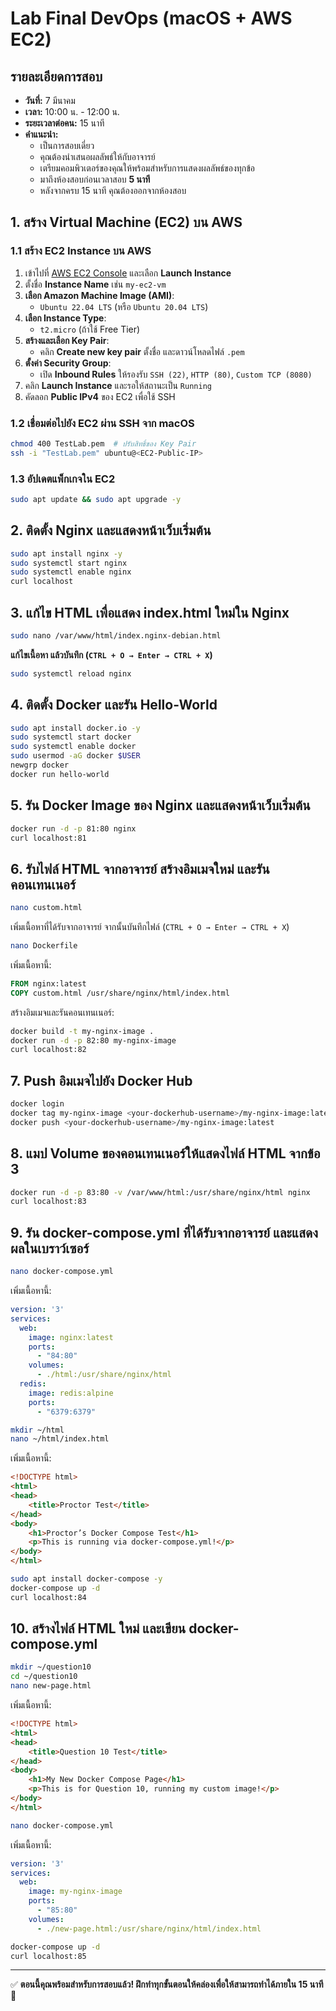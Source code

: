 # Lab Final DevOps (macOS + AWS EC2)

## รายละเอียดการสอบ
- **วันที่:** 7 มีนาคม
- **เวลา:** 10:00 น. - 12:00 น.
- **ระยะเวลาต่อคน:** 15 นาที
- **คำแนะนำ:**
  - เป็นการสอบเดี่ยว
  - คุณต้องนำเสนอผลลัพธ์ให้กับอาจารย์
  - เตรียมคอมพิวเตอร์ของคุณให้พร้อมสำหรับการแสดงผลลัพธ์ของทุกข้อ
  - มาถึงห้องสอบก่อนเวลาสอบ **5 นาที**
  - หลังจากครบ 15 นาที คุณต้องออกจากห้องสอบ

## **1. สร้าง Virtual Machine (EC2) บน AWS**
### **1.1 สร้าง EC2 Instance บน AWS**
1. เข้าไปที่ [AWS EC2 Console](https://aws.amazon.com/) และเลือก **Launch Instance**
2. ตั้งชื่อ **Instance Name** เช่น `my-ec2-vm`
3. **เลือก Amazon Machine Image (AMI)**: 
   - `Ubuntu 22.04 LTS` (หรือ `Ubuntu 20.04 LTS`)
4. **เลือก Instance Type**: 
   - `t2.micro` (ถ้าใช้ Free Tier)
5. **สร้างและเลือก Key Pair**: 
   - คลิก **Create new key pair** ตั้งชื่อ และดาวน์โหลดไฟล์ `.pem`
6. **ตั้งค่า Security Group**: 
   - เปิด **Inbound Rules** ให้รองรับ `SSH (22)`, `HTTP (80)`, `Custom TCP (8080)`
7. คลิก **Launch Instance** และรอให้สถานะเป็น `Running`
8. คัดลอก **Public IPv4** ของ EC2 เพื่อใช้ SSH

### **1.2 เชื่อมต่อไปยัง EC2 ผ่าน SSH จาก macOS**
```sh
chmod 400 TestLab.pem  # ปรับสิทธิ์ของ Key Pair
ssh -i "TestLab.pem" ubuntu@<EC2-Public-IP>
```

### **1.3 อัปเดตแพ็กเกจใน EC2**
```sh
sudo apt update && sudo apt upgrade -y
```

## **2. ติดตั้ง Nginx และแสดงหน้าเว็บเริ่มต้น**
```sh
sudo apt install nginx -y
sudo systemctl start nginx
sudo systemctl enable nginx
curl localhost
```

## **3. แก้ไข HTML เพื่อแสดง index.html ใหม่ใน Nginx**
```sh
sudo nano /var/www/html/index.nginx-debian.html
```
**แก้ไขเนื้อหา แล้วบันทึก (`CTRL + O → Enter → CTRL + X`)**
```sh
sudo systemctl reload nginx
```

## **4. ติดตั้ง Docker และรัน Hello-World**
```sh
sudo apt install docker.io -y
sudo systemctl start docker
sudo systemctl enable docker
sudo usermod -aG docker $USER
newgrp docker
docker run hello-world
```

## **5. รัน Docker Image ของ Nginx และแสดงหน้าเว็บเริ่มต้น**
```sh
docker run -d -p 81:80 nginx
curl localhost:81
```

## **6. รับไฟล์ HTML จากอาจารย์ สร้างอิมเมจใหม่ และรันคอนเทนเนอร์**
```sh
nano custom.html
```
เพิ่มเนื้อหาที่ได้รับจากอาจารย์ จากนั้นบันทึกไฟล์ (`CTRL + O → Enter → CTRL + X`)
```sh
nano Dockerfile
```
เพิ่มเนื้อหานี้:
```Dockerfile
FROM nginx:latest
COPY custom.html /usr/share/nginx/html/index.html
```
สร้างอิมเมจและรันคอนเทนเนอร์:
```sh
docker build -t my-nginx-image .
docker run -d -p 82:80 my-nginx-image
curl localhost:82
```

## **7. Push อิมเมจไปยัง Docker Hub**
```sh
docker login
docker tag my-nginx-image <your-dockerhub-username>/my-nginx-image:latest
docker push <your-dockerhub-username>/my-nginx-image:latest
```

## **8. แมป Volume ของคอนเทนเนอร์ให้แสดงไฟล์ HTML จากข้อ 3**
```sh
docker run -d -p 83:80 -v /var/www/html:/usr/share/nginx/html nginx
curl localhost:83
```

## **9. รัน docker-compose.yml ที่ได้รับจากอาจารย์ และแสดงผลในเบราว์เซอร์**
```sh
nano docker-compose.yml
```
เพิ่มเนื้อหานี้:
```yaml
version: '3'
services:
  web:
    image: nginx:latest
    ports:
      - "84:80"
    volumes:
      - ./html:/usr/share/nginx/html
  redis:
    image: redis:alpine
    ports:
      - "6379:6379"
```
```sh
mkdir ~/html
nano ~/html/index.html
```
เพิ่มเนื้อหานี้:
```html
<!DOCTYPE html>
<html>
<head>
    <title>Proctor Test</title>
</head>
<body>
    <h1>Proctor’s Docker Compose Test</h1>
    <p>This is running via docker-compose.yml!</p>
</body>
</html>
```
```sh
sudo apt install docker-compose -y
docker-compose up -d
curl localhost:84
```

## **10. สร้างไฟล์ HTML ใหม่ และเขียน docker-compose.yml**
```sh
mkdir ~/question10
cd ~/question10
nano new-page.html
```
เพิ่มเนื้อหานี้:
```html
<!DOCTYPE html>
<html>
<head>
    <title>Question 10 Test</title>
</head>
<body>
    <h1>My New Docker Compose Page</h1>
    <p>This is for Question 10, running my custom image!</p>
</body>
</html>
```
```sh
nano docker-compose.yml
```
เพิ่มเนื้อหานี้:
```yaml
version: '3'
services:
  web:
    image: my-nginx-image
    ports:
      - "85:80"
    volumes:
      - ./new-page.html:/usr/share/nginx/html/index.html
```
```sh
docker-compose up -d
curl localhost:85
```

---

✅ **ตอนนี้คุณพร้อมสำหรับการสอบแล้ว! ฝึกทำทุกขั้นตอนให้คล่องเพื่อให้สามารถทำได้ภายใน 15 นาที** 🚀

